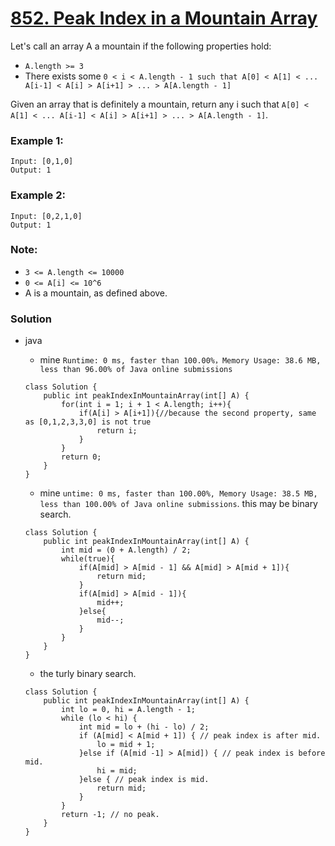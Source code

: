 # [852. Peak Index in a Mountain Array](https://leetcode.com/problems/peak-index-in-a-mountain-array/)

Let's call an array A a mountain if the following properties hold:
* `A.length >= 3`
* There exists some `0 < i < A.length - 1 such that A[0] < A[1] < ... A[i-1] < A[i] > A[i+1] > ... > A[A.length - 1]`

Given an array that is definitely a mountain, return any i such that `A[0] < A[1] < ... A[i-1] < A[i] > A[i+1] > ... > A[A.length - 1]`.

### Example 1:
```
Input: [0,1,0]
Output: 1
```

### Example 2:
```
Input: [0,2,1,0]
Output: 1
```

### Note:
* `3 <= A.length <= 10000`
* `0 <= A[i] <= 10^6`
* A is a mountain, as defined above.


### Solution
* java
  * mine `Runtime: 0 ms, faster than 100.00%，Memory Usage: 38.6 MB, less than 96.00% of Java online submissions`
  ```
  class Solution {
      public int peakIndexInMountainArray(int[] A) {
          for(int i = 1; i + 1 < A.length; i++){
              if(A[i] > A[i+1]){//because the second property, same as [0,1,2,3,3,0] is not true
                  return i;
              }
          }
          return 0;
      }
  }
  ```
  * mine `untime: 0 ms, faster than 100.00%, Memory Usage: 38.5 MB, less than 100.00% of Java online submissions`. this may be binary search.
  ```
  class Solution {
      public int peakIndexInMountainArray(int[] A) {
          int mid = (0 + A.length) / 2;
          while(true){
              if(A[mid] > A[mid - 1] && A[mid] > A[mid + 1]){
                  return mid;
              }
              if(A[mid] > A[mid - 1]){
                  mid++;
              }else{
                  mid--;
              }
          }
      }
  }
  ```
  
  * the turly binary search.
  ```
  class Solution {
      public int peakIndexInMountainArray(int[] A) {
          int lo = 0, hi = A.length - 1;
          while (lo < hi) {
              int mid = lo + (hi - lo) / 2;
              if (A[mid] < A[mid + 1]) { // peak index is after mid.
                  lo = mid + 1;
              }else if (A[mid -1] > A[mid]) { // peak index is before mid.
                  hi = mid;
              }else { // peak index is mid.
                  return mid;
              }
          }
          return -1; // no peak.
      }
  }
  ```
